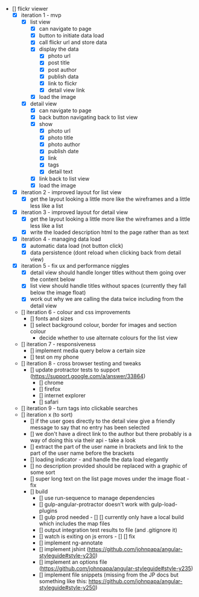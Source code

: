 - [] flickr viewer
	- [x] iteration 1 - mvp
		- [x] list view
			- [x] can navigate to page
			- [x] button to initiate data load
			- [x] call flickr url and store data
			- [x] display the data
				- [x] photo url
				- [x] post title
				- [x] post author
				- [x] publish data
				- [x] link to flickr
				- [x] detail view link
			- [x] load the image
		- [x] detail view
			- [x] can navigate to page
			- [x] back button navigating back to list view
			- [x] show
				- [x] photo url
				- [x] photo title
				- [x] photo author
				- [x] publish date
				- [x] link
				- [x] tags
				- [x] detail text
			- [x] link back to list view
			- [x] load the image
	- [x] iteration 2 - improved layout for list view
		- [x] get the layout looking a little more like the wireframes and a little less like a list
	- [x] iteration 3 - improved layout for detail view
		- [x] get the layout looking a little more like the wireframes and a little less like a list
		- [x] write the loaded description html to the page rather than as text
	- [x] iteration 4 - managing data load
		- [x] automatic data load (not button click)
		- [x] data persistence (dont reload when clicking back from detail view)
	- [x] iteration 5 - fix ux and performance niggles
		- [x] detail view should handle longer titles without them going over the content below
		- [x] list view should handle titles without spaces (currently they fall below the image float)
		- [x] work out why we are calling the data twice including from the detail view
	- [] iteration 6 - colour and css improvements
		- [] fonts and sizes
		- [] select background colour, border for images and section colour
			- decide whether to use alternate colours for the list view 
	- [] iteration 7 - responsiveness
		- [] implement media query below a certain size
		- [] test on my phone 
	- [] iteration 8 - cross browser testing and tweaks
		- [] update protractor tests to support (https://support.google.com/a/answer/33864)
			- [] chrome
			- [] firefox
			- [] internet explorer
			- [] safari	
	- [] iteration 9 - turn tags into clickable searches
	- [] iteration x (to sort)
		- [] if the user goes directly to the detail view give a friendly message to say that no entry has been selected
		- [] we don't have a direct link to the author but there probably is a way of doing this via their api - take a look
		- [] extract the part of the user name in brackets and link to the part of the user name before the brackets
		- [] loading indicator - and handle the data load elegantly
		- [] no description provided should be replaced with a graphic of some sort
		- [] super long text on the list page moves under the image float - fix
		- [] build
			- [] use run-sequence to manage dependencies
			- [] gulp-angular-protractor doesn't work with gulp-load-plugins
			- [] gulp prod needed - [] [] currently only have a local build which includes the map files
			- [] output integration test results to file (and .gitignore it)
			- [] watch is exiting on js errors - [] [] fix
			- [] implement ng-annotate
			- [] implement jshint (https://github.com/johnpapa/angular-styleguide#style-y230)
			- [] implement an options file (https://github.com/johnpapa/angular-styleguide#style-y235)
			- [] implement file snippets (missing from the JP docs but something like this: https://github.com/johnpapa/angular-styleguide#style-y250)
